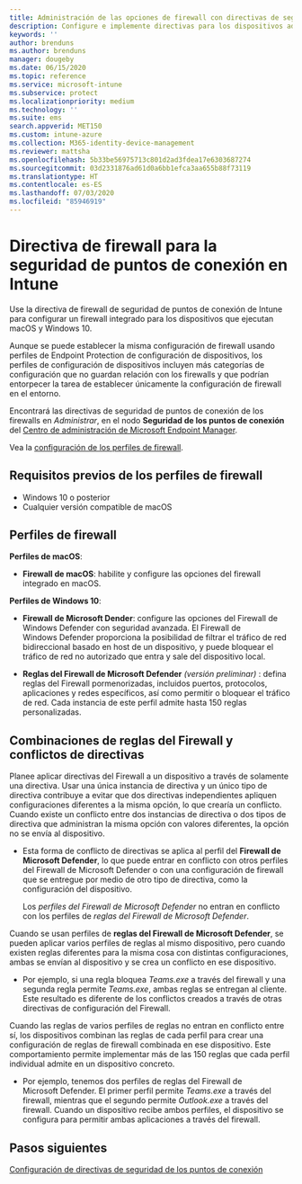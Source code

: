 ```yaml
---
title: Administración de las opciones de firewall con directivas de seguridad de puntos de conexión en Microsoft Intune | Microsoft Docs
description: Configure e implemente directivas para los dispositivos administrados con la directiva de firewall de seguridad de puntos de conexión en Microsoft Endpoint Manager.
keywords: ''
author: brenduns
ms.author: brenduns
manager: dougeby
ms.date: 06/15/2020
ms.topic: reference
ms.service: microsoft-intune
ms.subservice: protect
ms.localizationpriority: medium
ms.technology: ''
ms.suite: ems
search.appverid: MET150
ms.custom: intune-azure
ms.collection: M365-identity-device-management
ms.reviewer: mattsha
ms.openlocfilehash: 5b33be56975713c801d2ad3fdea17e6303687274
ms.sourcegitcommit: 03d2331876ad61d0a6bb1efca3aa655b88f73119
ms.translationtype: HT
ms.contentlocale: es-ES
ms.lasthandoff: 07/03/2020
ms.locfileid: "85946919"
---
```

# <a name="firewall-policy-for-endpoint-security-in-intune"></a>Directiva de firewall para la seguridad de puntos de conexión en Intune

Use la directiva de firewall de seguridad de puntos de conexión de Intune para configurar un firewall integrado para los dispositivos que ejecutan macOS y Windows 10.

Aunque se puede establecer la misma configuración de firewall usando perfiles de Endpoint Protection de configuración de dispositivos, los perfiles de configuración de dispositivos incluyen más categorías de configuración que no guardan relación con los firewalls y que podrían entorpecer la tarea de establecer únicamente la configuración de firewall en el entorno.

Encontrará las directivas de seguridad de puntos de conexión de los firewalls en *Administrar*, en el nodo **Seguridad de los puntos de conexión** del [Centro de administración de Microsoft Endpoint Manager](https://go.microsoft.com/fwlink/?linkid=2109431).

Vea la [ configuración de los perfiles de firewall](../protect/endpoint-security-Firewall-profile-settings.md).

## <a name="prerequisites-for-firewall-profiles"></a>Requisitos previos de los perfiles de firewall

- Windows 10 o posterior
- Cualquier versión compatible de macOS

## <a name="firewall-profiles"></a>Perfiles de firewall

**Perfiles de macOS**:

- **Firewall de macOS**: habilite y configure las opciones del firewall integrado en macOS.

**Perfiles de Windows 10**:

- **Firewall de Microsoft Dender**: configure las opciones del Firewall de Windows Defender con seguridad avanzada. El Firewall de Windows Defender proporciona la posibilidad de filtrar el tráfico de red bidireccional basado en host de un dispositivo, y puede bloquear el tráfico de red no autorizado que entra y sale del dispositivo local.

- **Reglas del Firewall de Microsoft Defender** *(versión preliminar)* : defina reglas del Firewall pormenorizadas, incluidos puertos, protocolos, aplicaciones y redes específicos, así como permitir o bloquear el tráfico de red. Cada instancia de este perfil admite hasta 150 reglas personalizadas.

## <a name="firewall-rule-mergers-and-policy-conflicts"></a>Combinaciones de reglas del Firewall y conflictos de directivas

Planee aplicar directivas del Firewall a un dispositivo a través de solamente una directiva. Usar una única instancia de directiva y un único tipo de directiva contribuye a evitar que dos directivas independientes apliquen configuraciones diferentes a la misma opción, lo que crearía un conflicto. Cuando existe un conflicto entre dos instancias de directiva o dos tipos de directiva que administran la misma opción con valores diferentes, la opción no se envía al dispositivo.

- Esta forma de conflicto de directivas se aplica al perfil del **Firewall de Microsoft Defender**, lo que puede entrar en conflicto con otros perfiles del Firewall de Microsoft Defender o con una configuración de firewall que se entregue por medio de otro tipo de directiva, como la configuración del dispositivo.

  Los *perfiles del Firewall de Microsoft Defender* no entran en conflicto con los perfiles de *reglas del Firewall de Microsoft Defender*.

Cuando se usan perfiles de **reglas del Firewall de Microsoft Defender**, se pueden aplicar varios perfiles de reglas al mismo dispositivo, pero cuando existen reglas diferentes para la misma cosa con distintas configuraciones, ambas se envían al dispositivo y se crea un conflicto en ese dispositivo.

- Por ejemplo, si una regla bloquea *Teams.exe* a través del firewall y una segunda regla permite *Teams.exe*, ambas reglas se entregan al cliente. Este resultado es diferente de los conflictos creados a través de otras directivas de configuración del Firewall.

Cuando las reglas de varios perfiles de reglas no entran en conflicto entre sí, los dispositivos combinan las reglas de cada perfil para crear una configuración de reglas de firewall combinada en ese dispositivo. Este comportamiento permite implementar más de las 150 reglas que cada perfil individual admite en un dispositivo concreto.

- Por ejemplo, tenemos dos perfiles de reglas del Firewall de Microsoft Defender. El primer perfil permite *Teams.exe* a través del firewall, mientras que el segundo permite *Outlook.exe* a través del firewall. Cuando un dispositivo recibe ambos perfiles, el dispositivo se configura para permitir ambas aplicaciones a través del firewall.

## <a name="next-steps"></a>Pasos siguientes

[Configuración de directivas de seguridad de los puntos de conexión](../protect/endpoint-security-policy.md#create-an-endpoint-security-policy)
